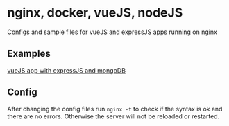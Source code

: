 # nginx, docker, vueJS, nodeJS
Configs and sample files for vueJS and expressJS apps running on nginx

## Examples

[vueJS app with expressJS and mongoDB](https://github.com/peterklein/nginx-docker-vue-node/blob/master/examples/vuejs-nodejs-mongo)

## Config

After changing the config files run `nginx -t` to check if the syntax is ok and there are no errors. Otherwise the server will not be reloaded or restarted.
